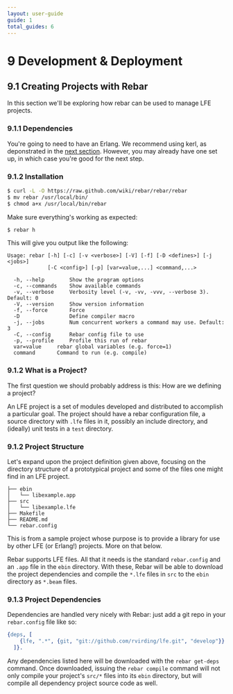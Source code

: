 ```yaml
---
layout: user-guide
guide: 1
total_guides: 6
---
```

# 9 Development & Deployment

## 9.1 Creating Projects with Rebar

In this section we'll be exploring how rebar can be used to manage LFE projects.

### 9.1.1 Dependencies

You're going to need to have an Erlang. We recommend using kerl, as deponstrated
in the <a href="/user-guide/devops/2.html">next section</a>.
However, you may already have one set up, in which case you're good for the next
step.

### 9.1.2 Installation

```bash
$ curl -L -O https://raw.github.com/wiki/rebar/rebar/rebar
$ mv rebar /usr/local/bin/
$ chmod a+x /usr/local/bin/rebar
```

Make sure everything's working as expected:

```bash
$ rebar h
```

This will give you output like the following:

```text
Usage: rebar [-h] [-c] [-v <verbose>] [-V] [-f] [-D <defines>] [-j <jobs>]
             [-C <config>] [-p] [var=value,...] <command,...>

  -h, --help        Show the program options
  -c, --commands    Show available commands
  -v, --verbose     Verbosity level (-v, -vv, -vvv, --verbose 3). Default: 0
  -V, --version     Show version information
  -f, --force       Force
  -D                Define compiler macro
  -j, --jobs        Num concurrent workers a command may use. Default: 3
  -C, --config      Rebar config file to use
  -p, --profile     Profile this run of rebar
  var=value     rebar global variables (e.g. force=1)
  command       Command to run (e.g. compile)
```

### 9.1.2 What is a Project?

The first question we should probably address is this: How are we defining a
project?

An LFE project is a set of modules developed and distributed to accomplish a
particular goal. The project should have a rebar configuration file, a source
directory with `.lfe` files in it, possibly an include directory, and (ideally)
unit tests in a `test` directory.

### 9.1.2 Project Structure

Let's expand upon the project definition given above, focusing on the directory
structure of a prototypical project and some of the files one might find in an
LFE project.

```
├── ebin
│   └── libexample.app
├── src
│   └── libexample.lfe
├── Makefile
├── README.md
└── rebar.config
```

This is from a sample project whose purpose is to provide a library for use by
other LFE (or Erlang!) projects. More on that below.

Rebar supports LFE files. All that it needs is the standard `rebar.config` and
an `.app` file in the `ebin` directory. With these, Rebar will be able to
download the project dependencies and compile the `*.lfe` files in `src` to the
`ebin` directory as `*.beam` files.

### 9.1.3 Project Dependencies

Dependencies are handled very nicely with Rebar: just add a git repo in your
`rebar.config` file like so:

```erlang
{deps, [
    {lfe, ".*", {git, "git://github.com/rvirding/lfe.git", "develop"}}
  ]}.
```

Any dependencies listed here will be downloaded with the `rebar get-deps`
command. Once downloaded, issuing the `rebar compile` command will not only
compile your project's `src/*` files into its `ebin` directory, but will compile
all dependency project source code as well.
